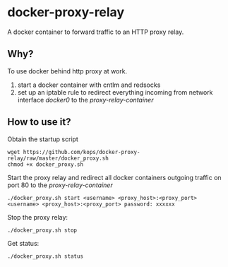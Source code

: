 docker-proxy-relay
==================

A docker container to forward traffic to an HTTP proxy relay.

## Why?

To use docker behind http proxy at work.

1. start a docker container with cntlm and redsocks
2. set up an iptable rule to redirect everything incoming from network interface _docker0_ to the _proxy-relay-container_

## How to use it?

Obtain the startup script

    wget https://github.com/kops/docker-proxy-relay/raw/master/docker_proxy.sh
    chmod +x docker_proxy.sh

Start the proxy relay and redirect all docker containers outgoing traffic on port 80 to the _proxy-relay-container_

    ./docker_proxy.sh start <username> <proxy_host>:<proxy_port>
    <username> <proxy_host>:<proxy_port> password: xxxxxx

Stop the proxy relay:

    ./docker_proxy.sh stop

Get status:

    ./docker_proxy.sh status
